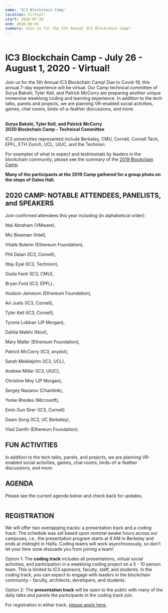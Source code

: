 ```yaml
---
name: 'IC3 Blockchain Camp'
location: Virtual!
start: 2020-07-26
end: 2020-08-01
summary: Join us for the 5th Annual IC3 Blockchain Camp!
---
```


<div class="ui piled segment">
  <img class="ui centered image" src="../images/events/blockchain-camp-2020/ic3 logo new.png" alt="" />
</div>


# IC3 Blockchain Camp - July 26 - August 1, 2020 - Virtual!

Join us for the 5th Annual IC3 Blockchain Camp! Due to Covid-19, this annual 7-day experience will be virtual. Our Camp technical committee of Surya Bakshi, Tyler Kell, and Patrick McCorry are preparing another unique immersive weeklong coding and learning experience. In addition to the tech talks, panels and projects, we are planning VR-enabled social activities, games, chat rooms, birds-of-a-feather discussions, and more. 


<div class="ui center aligned basic segment">
  <div class="ui small images">
    <img class="ui image" src="../images/events/blockchain-camp-2020/bakshi.png" alt="" />
    <img class="ui image" src="../images/events/blockchain-camp-2020/tylerkell.jpg" alt="" />
    <img class="ui image" src="../images/events/blockchain-camp-2020/paddy.jpg" alt="" />
  </div>
  <div class="ui bottom attached message">
    <strong>Surya Bakshi, Tyler Kell, and Patrick McCorry</strong><br>
    <strong>2020 Blockchain Camp - Technical Committee</strong><br>
  </div>
</div>


IC3 universities represented include Berkeley, CMU, Cornell, Cornell Tech, EPFL, ETH Zurich, UCL, UIUC, and the Technion.


For examples of what to expect and testimonials by leaders in the blockchain community, please see the summary of the <a href="https://www.initc3.org/events/2019-06-10-IC3-Blockchain-Camp.html">2019 Blockchain Camp</a>. 


<div class="ui piled segment">
  <img class="ui centered image" src="../images/events/blockchain-camp-2020/ic3-blockchain-2019-group.jpg" alt="" />
  <div class="ui bottom attached message">
    <strong>Many of the participants at the 2019 Camp gathered for a group photo on the steps of Gates Hall.</strong><br>
  </div>
</div>


## 2020 CAMP: NOTABLE ATTENDEES, PANELISTS, and SPEAKERS

Join confirmed attendees this year including (in alphabetical order):

Ittai Abraham (VMware),

Mic Bowman (Intel),

Vitalik Buterin (Ethereum Foundation),

Phil Daian (IC3, Cornell),

Ittay Eyal (IC3, Technion),

Giulia Fanti (IC3, CMU),

Bryan Ford (IC3, EPFL),

Hudson Jameson (Ethereum Foundation),

Ari Juels (IC3, Cornell),

Tyler Kell (IC3, Cornell),

Tyrone Lobban (JP Morgan),

Dahlia Malkhi (Novi),

Mary Maller (Ethereum Foundation),

Patrick McCorry (IC3, anydot),

Sarah Meiklejohn (IC3, UCL),

Andrew Miller (IC3, UIUC),

Christine Moy (JP Morgan),

Sergey Nazarov (Chainlink),

Yorke Rhodes (Microsoft),

Emin Gun Sirer (IC3, Cornell)

Dawn Song (IC3, UC Berkeley),

Vlad Zamfir (Ethereum Foundation).


## FUN ACTIVITIES

In addition to the tech talks, panels, and projects, we are planning VR-enabled social activities, games, chat rooms, birds-of-a-feather discussions, and more.


## AGENDA

Please see the current agenda below and check back for updates.

<div class="ui piled segment">
  <img class="ui centered image" src="../images/events/blockchain-camp-2020/blockchain-camp-agenda.png" alt="" />
</div>


## REGISTRATION

We will offer two overlapping tracks: a presentation track and a coding track: The schedule was set based upon nominal awake hours across our campuses, i.e., the presentation program starts at 9 AM in Berkeley and ends at midnight in Haifa. Coding teams will work asynchronously, so don't let your time zone dissuade you from joining a team!

Option 1: The **coding track** includes all presentations, virtual social activities, and participation in a weeklong coding project on a 5 - 10 person team. This is limited to IC3 sponsors, faculty, staff, and students. In the coding track, you can expect to engage with leaders in the blockchain community - faculty, architects, developers, and students.

Option 2: The **presentation track** will be open to the public with many of the daily talks and panels the participants in the coding track join. 

For registration in either track, <a href="https://forms.gle/GQn7GrDBQST7LHZb8">please apply here</a>.
